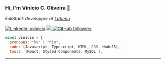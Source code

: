 ### Hi, I'm Vinício C. Oliveira 👋



<p><em>FullStack developper at <a href="http://www.labenu.com.br">Labenu</a></em></p>


[![Linkedin: ovinicio](https://img.shields.io/badge/-ovinicio-blue?style=flat-square&logo=Linkedin&logoColor=white&link=https://www.linkedin.com/in/vinicio-cassimiro/)](https://www.linkedin.com/in/vinicio-cassimiro/)
<a href="mailto:vinicio.cassimiro@gmail.com"> 
<img src= "https://img.shields.io/badge/-GMAIL-red?style=flat-square&logo=gmail&logoColor=white&link" />
[![GitHub followers](https://img.shields.io/github/followers/ovinicio?style=social)](https://github.com/ovinicio)

  




```javascript
const vinicio = {
  pronouns: "he" | "him",
  code: [Javascript, Typescript, HTML, CSS, NodeJS],
  tools: [React, Styled-Components, MySQL ],


```



---


